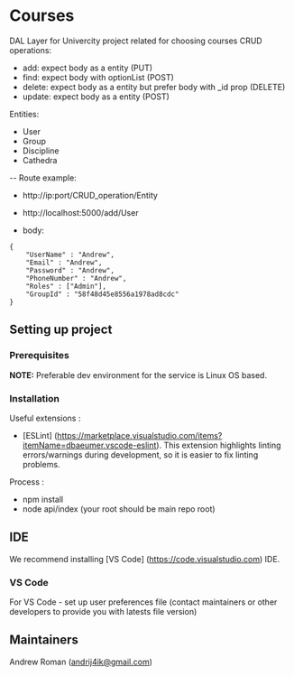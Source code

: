 # Courses
DAL Layer for Univercity project related for choosing courses
CRUD operations: 
- add: expect body as a entity                                      (PUT)
- find: expect body with optionList                                 (POST)
- delete: expect body as a entity but prefer body with _id prop     (DELETE)
- update: expect body as a entity                                   (POST)

Entities:
- User
- Group
- Discipline
- Cathedra

-- Route example:
- http://ip:port/CRUD_operation/Entity

- http://localhost:5000/add/User

- body:
```
{ 
    "UserName" : "Andrew",
    "Email" : "Andrew",
    "Password" : "Andrew",
    "PhoneNumber" : "Andrew",
    "Roles" : ["Admin"],
    "GroupId" : "58f48d45e8556a1978ad8cdc"
}
```


## Setting up project

### Prerequisites
**NOTE:** Preferable dev environment for the service is Linux OS based.


### Installation

Useful extensions :
-  [ESLint] (https://marketplace.visualstudio.com/items?itemName=dbaeumer.vscode-eslint). This extension highlights linting errors/warnings during development, so it is easier to fix linting problems.

Process :

- npm install
- node api/index  (your root should be main repo root) 
## IDE
We recommend installing [VS Code] (https://code.visualstudio.com) IDE.

### VS Code
For VS Code - set up user preferences file (contact maintainers or other developers to provide you with latests file version) 


## Maintainers
Andrew Roman (andrij4ik@gmail.com)
